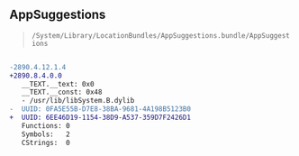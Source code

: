 ## AppSuggestions

> `/System/Library/LocationBundles/AppSuggestions.bundle/AppSuggestions`

```diff

-2890.4.12.1.4
+2890.8.4.0.0
   __TEXT.__text: 0x0
   __TEXT.__const: 0x48
   - /usr/lib/libSystem.B.dylib
-  UUID: 0FA5E55B-D7E8-38BA-9681-4A198B5123B0
+  UUID: 6EE46D19-1154-38D9-A537-359D7F2426D1
   Functions: 0
   Symbols:   2
   CStrings:  0

```
